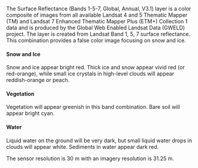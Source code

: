 The Surface Reflectance (Bands 1-5-7, Global, Annual, V3.1) layer is a color composite of images from all available Landsat 4 and 5 Thematic Mapper (TM) and Landsat 7 Enhanced Thematic Mapper Plus (ETM+) Collection 1 data and is produced by the Global Web Enabled Landsat Data (GWELD) project. The layer is created from Landsat Band 1, 5, 7 surface reflectance. This combination provides a false color image focusing on snow and ice.

#### Snow and Ice
Snow and ice appear bright red. Thick ice and snow appear vivid red (or red-orange), while small ice crystals in high-level clouds will appear reddish-orange or peach.

#### Vegetation
Vegetation will appear greenish in this band combination. Bare soil will appear bright cyan.

#### Water
Liquid water on the ground will be very dark, but small liquid water drops in clouds will appear white. Sediments in water appear dark red.

The sensor resolution is 30 m with an imagery resolution is 31.25 m.
